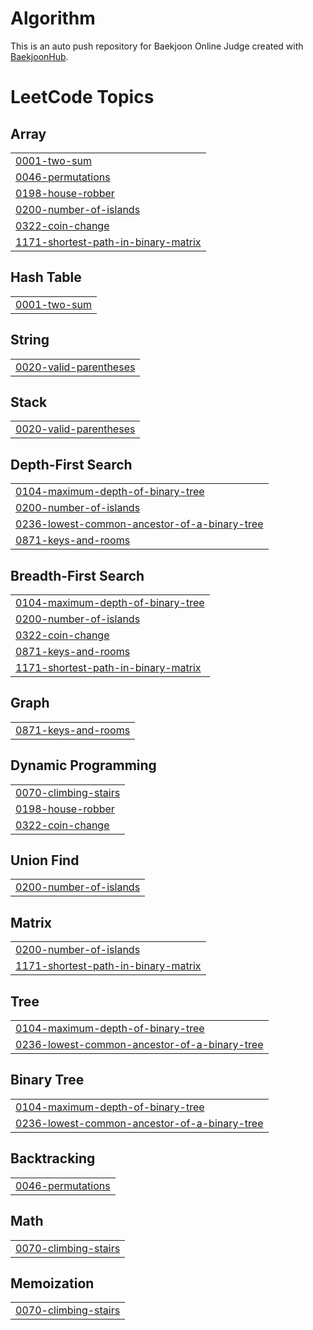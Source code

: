 # Algorithm
This is an auto push repository for Baekjoon Online Judge created with [BaekjoonHub](https://github.com/BaekjoonHub/BaekjoonHub).

<!---LeetCode Topics Start-->
# LeetCode Topics
## Array
|  |
| ------- |
| [0001-two-sum](https://github.com/Whatdoyumin/Algorithm/tree/master/0001-two-sum) |
| [0046-permutations](https://github.com/Whatdoyumin/Algorithm/tree/master/0046-permutations) |
| [0198-house-robber](https://github.com/Whatdoyumin/Algorithm/tree/master/0198-house-robber) |
| [0200-number-of-islands](https://github.com/Whatdoyumin/Algorithm/tree/master/0200-number-of-islands) |
| [0322-coin-change](https://github.com/Whatdoyumin/Algorithm/tree/master/0322-coin-change) |
| [1171-shortest-path-in-binary-matrix](https://github.com/Whatdoyumin/Algorithm/tree/master/1171-shortest-path-in-binary-matrix) |
## Hash Table
|  |
| ------- |
| [0001-two-sum](https://github.com/Whatdoyumin/Algorithm/tree/master/0001-two-sum) |
## String
|  |
| ------- |
| [0020-valid-parentheses](https://github.com/Whatdoyumin/Algorithm/tree/master/0020-valid-parentheses) |
## Stack
|  |
| ------- |
| [0020-valid-parentheses](https://github.com/Whatdoyumin/Algorithm/tree/master/0020-valid-parentheses) |
## Depth-First Search
|  |
| ------- |
| [0104-maximum-depth-of-binary-tree](https://github.com/Whatdoyumin/Algorithm/tree/master/0104-maximum-depth-of-binary-tree) |
| [0200-number-of-islands](https://github.com/Whatdoyumin/Algorithm/tree/master/0200-number-of-islands) |
| [0236-lowest-common-ancestor-of-a-binary-tree](https://github.com/Whatdoyumin/Algorithm/tree/master/0236-lowest-common-ancestor-of-a-binary-tree) |
| [0871-keys-and-rooms](https://github.com/Whatdoyumin/Algorithm/tree/master/0871-keys-and-rooms) |
## Breadth-First Search
|  |
| ------- |
| [0104-maximum-depth-of-binary-tree](https://github.com/Whatdoyumin/Algorithm/tree/master/0104-maximum-depth-of-binary-tree) |
| [0200-number-of-islands](https://github.com/Whatdoyumin/Algorithm/tree/master/0200-number-of-islands) |
| [0322-coin-change](https://github.com/Whatdoyumin/Algorithm/tree/master/0322-coin-change) |
| [0871-keys-and-rooms](https://github.com/Whatdoyumin/Algorithm/tree/master/0871-keys-and-rooms) |
| [1171-shortest-path-in-binary-matrix](https://github.com/Whatdoyumin/Algorithm/tree/master/1171-shortest-path-in-binary-matrix) |
## Graph
|  |
| ------- |
| [0871-keys-and-rooms](https://github.com/Whatdoyumin/Algorithm/tree/master/0871-keys-and-rooms) |
## Dynamic Programming
|  |
| ------- |
| [0070-climbing-stairs](https://github.com/Whatdoyumin/Algorithm/tree/master/0070-climbing-stairs) |
| [0198-house-robber](https://github.com/Whatdoyumin/Algorithm/tree/master/0198-house-robber) |
| [0322-coin-change](https://github.com/Whatdoyumin/Algorithm/tree/master/0322-coin-change) |
## Union Find
|  |
| ------- |
| [0200-number-of-islands](https://github.com/Whatdoyumin/Algorithm/tree/master/0200-number-of-islands) |
## Matrix
|  |
| ------- |
| [0200-number-of-islands](https://github.com/Whatdoyumin/Algorithm/tree/master/0200-number-of-islands) |
| [1171-shortest-path-in-binary-matrix](https://github.com/Whatdoyumin/Algorithm/tree/master/1171-shortest-path-in-binary-matrix) |
## Tree
|  |
| ------- |
| [0104-maximum-depth-of-binary-tree](https://github.com/Whatdoyumin/Algorithm/tree/master/0104-maximum-depth-of-binary-tree) |
| [0236-lowest-common-ancestor-of-a-binary-tree](https://github.com/Whatdoyumin/Algorithm/tree/master/0236-lowest-common-ancestor-of-a-binary-tree) |
## Binary Tree
|  |
| ------- |
| [0104-maximum-depth-of-binary-tree](https://github.com/Whatdoyumin/Algorithm/tree/master/0104-maximum-depth-of-binary-tree) |
| [0236-lowest-common-ancestor-of-a-binary-tree](https://github.com/Whatdoyumin/Algorithm/tree/master/0236-lowest-common-ancestor-of-a-binary-tree) |
## Backtracking
|  |
| ------- |
| [0046-permutations](https://github.com/Whatdoyumin/Algorithm/tree/master/0046-permutations) |
## Math
|  |
| ------- |
| [0070-climbing-stairs](https://github.com/Whatdoyumin/Algorithm/tree/master/0070-climbing-stairs) |
## Memoization
|  |
| ------- |
| [0070-climbing-stairs](https://github.com/Whatdoyumin/Algorithm/tree/master/0070-climbing-stairs) |
<!---LeetCode Topics End-->